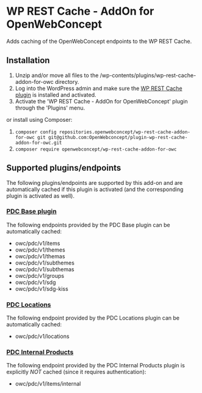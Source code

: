 # WP REST Cache - AddOn for OpenWebConcept

Adds caching of the OpenWebConcept endpoints to the WP REST Cache.

## Installation

1. Unzip and/or move all files to the /wp-contents/plugins/wp-rest-cache-addon-for-owc directory.
2. Log into the WordPress admin and make sure the [WP REST Cache plugin](https://wordpress.org/plugins/wp-rest-cache/) is installed and activated.
3. Activate the 'WP REST Cache - AddOn for OpenWebConcept' plugin through the 'Plugins' menu.

or install using Composer:

1. `composer config repositories.openwebconcept/wp-rest-cache-addon-for-owc git git@github.com:OpenWebconcept/plugin-wp-rest-cache-addon-for-owc.git`
2. `composer require openwebconcept/wp-rest-cache-addon-for-owc`

## Supported plugins/endpoints

The following plugins/endpoints are supported by this add-on and are automatically cached if this plugin is activated (and the corresponding plugin is activated as well).

### [PDC Base plugin](https://github.com/OpenWebconcept/plugin-pdc-base)

The following endpoints provided by the PDC Base plugin can be automatically cached:
* owc/pdc/v1/items
* owc/pdc/v1/themes
* owc/pdc/v1/themas
* owc/pdc/v1/subthemes
* owc/pdc/v1/subthemas
* owc/pdc/v1/groups
* owc/pdc/v1/sdg
* owc/pdc/v1/sdg-kiss

### [PDC Locations](https://github.com/OpenWebconcept/plugin-pdc-locations)

The following endpoint provided by the PDC Locations plugin can be automatically cached:
* owc/pdc/v1/locations

### [PDC Internal Products](https://github.com/OpenWebconcept/plugin-pdc-internal-products)

The following endpoint provided by the PDC Internal Products plugin is explicitly *NOT* cached (since it requires authentication):
* owc/pdc/v1/items/internal
